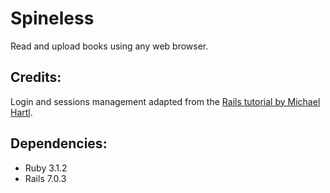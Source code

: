 <h1>Spineless</h1>

<p>Read and upload books using any web browser.</p>

<h2>Credits:</h2>

<p>Login and sessions management adapted from the <a href="http://www.railstutorial.org/">Rails tutorial by Michael Hartl</a>.</p>

<h2>Dependencies:</h2>

<ul>
    <li>Ruby 3.1.2</li>
    <li>Rails 7.0.3</li>
</ul>

